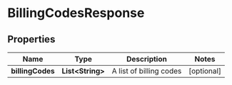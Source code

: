 
# BillingCodesResponse

## Properties
Name | Type | Description | Notes
------------ | ------------- | ------------- | -------------
**billingCodes** | **List&lt;String&gt;** | A list of billing codes |  [optional]



